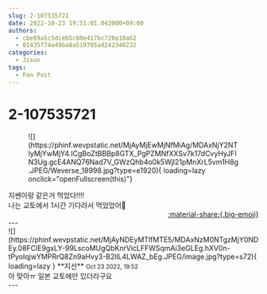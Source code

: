 ```yaml
---
slug: 2-107535721
date: 2022-10-23 19:51:01.042000+09:00
authors:
  - cbe69a5c5dceb5c80e417bc720a18a62
  - 01435f74a49ba8a519705ad242348232
categories:
  - Jisun
tags:
  - Fan Post
---
```


# 2-107535721

<div class="post-container" markdown="1">
<div class="content-container md-sidebar__scrollwrap" markdown="1">


<figure markdown="1">
![](https://phinf.wevpstatic.net/MjAyMjEwMjNfMiAg/MDAxNjY2NTIyMjYwMjY4.ICgBoZtBBBp8GTX_PgPZMNfXXSv7k17dCvyHyJFlN3Ug.gcE4ANQ76Nad7V_GWzQhb4o0k5Wjl21pMnXrL5vm1H8g.JPEG/Weverse_18998.jpg?type=e1920){ loading=lazy onclick="openFullscreen(this)"}
</figure>
지쎈이랑 같은거 먹었다!!!!<br>나는 교토에서 1시간 기다려서 먹었었어🤣

</div>
</div>

<div style="text-align: right;" markdown="1">
<a href="https://weverse.io/fromis9/fanpost/2-107535721" style="text-align: right;">:material-share:{.big-emoji}</a>
</div>
---

<div class="comments-container md-sidebar__scrollwrap" markdown="1">
<div class="comment" markdown="1">
<div class='id-container' markdown="1">
![](https://phinf.wevpstatic.net/MjAyNDEyMTlfMTE5/MDAxNzM0NTgzMjY0NDEy.08FClE9gxLY-99LscoMUgQbKnrVicLFFWSqmAi3eGLEg.hXV0n-tPyoIqjwYMPRrQ8Zn9aHvy3-B2llL4LWAZ_bEg.JPEG/image.jpg?type=s72){ loading=lazy }
**<span class="artist">지선</span>** <small>Oct 23 2022, 19:52</small><br>
</div>
<div class='comment-body' markdown="1">
아 맞아ㅠ 일본 교토에만 있더라구요
</div>
</div>
</div>
---
